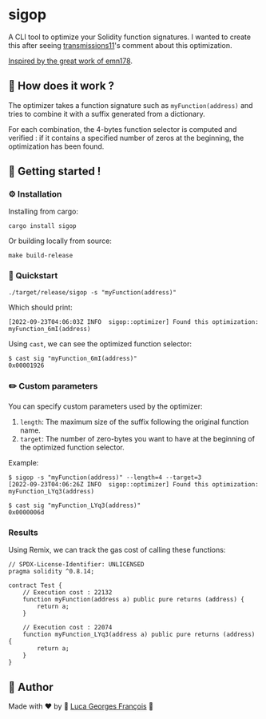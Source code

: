 # sigop
A CLI tool to optimize your Solidity function signatures. I wanted to create this after seeing
[transmissions11](https://github.com/transmissions11)'s comment about this optimization.

[Inspired by the great work of emn178](https://github.com/emn178/solidity-optimize-name).

## 🧪 How does it work ?

The optimizer takes a function signature such as `myFunction(address)` and tries to combine it with
a suffix generated from a dictionary.

For each combination, the 4-bytes function selector is computed and verified : if it contains a
specified number of zeros at the beginning, the optimization has been found.

## 🚀 Getting started !

### ⚙️ Installation

Installing from cargo:
```shell
cargo install sigop
```

Or building locally from source:
```shell
make build-release
```

### 🏁 Quickstart

```shell
./target/release/sigop -s "myFunction(address)"
```

Which should print:
```shell
[2022-09-23T04:06:03Z INFO  sigop::optimizer] Found this optimization: myFunction_6mI(address)
```

Using `cast`, we can see the optimized function selector:
```shell
$ cast sig "myFunction_6mI(address)"
0x00001926
```

### ✏️ Custom parameters

You can specify custom parameters used by the optimizer:
1. `length`: The maximum size of the suffix following the original function name.
2. `target`: The number of zero-bytes you want to have at the beginning of the optimized function
   selector.

Example:
```shell
$ sigop -s "myFunction(address)" --length=4 --target=3
[2022-09-23T04:06:26Z INFO  sigop::optimizer] Found this optimization: myFunction_LYq3(address)

$ cast sig "myFunction_LYq3(address)"
0x0000006d
```

### Results

Using Remix, we can track the gas cost of calling these functions:
```shell
// SPDX-License-Identifier: UNLICENSED
pragma solidity ^0.8.14;

contract Test {
    // Execution cost : 22132
    function myFunction(address a) public pure returns (address) {
        return a;
    }

    // Execution cost : 22074
    function myFunction_LYq3(address a) public pure returns (address) {
        return a;
    }
}
```

## 🤖 Author

Made with ❤️ by 🤖 [Luca Georges François](https://github.com/0xpanoramix) 🤖